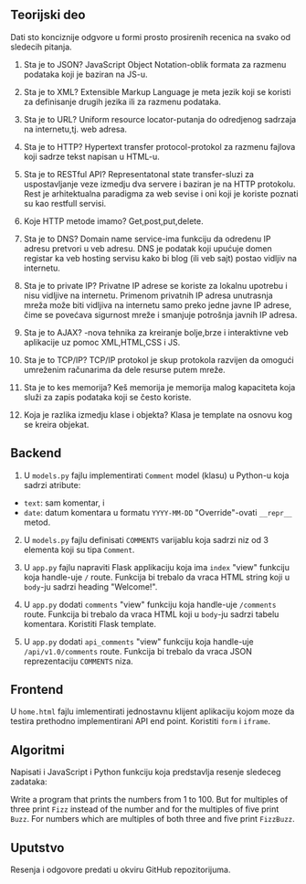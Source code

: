 Teorijski deo
---

Dati sto konciznije odgvore u formi prosto prosirenih recenica na svako od sledecih pitanja.

01. Sta je to JSON? 
JavaScript Object Notation-oblik formata za razmenu podataka koji je baziran na JS-u.

02. Sta je to XML?
Extensible Markup Language je meta jezik koji se koristi za definisanje drugih jezika ili za razmenu podataka.

03. Sta je to URL? 
Uniform resource locator-putanja do odredjenog sadrzaja na internetu,tj. web adresa.

04. Sta je to HTTP? 
Hypertext transfer protocol-protokol za razmenu fajlova koji sadrze tekst napisan u HTML-u.

05. Sta je to RESTful API?
Representatonal state transfer-sluzi za uspostavljanje veze izmedju dva servere i baziran je na HTTP protokolu. Rest je arhitektualna paradigma za web sevise i oni koji je koriste poznati su kao restfull servisi.

06. Koje HTTP metode imamo? Get,post,put,delete.

07. Sta je to DNS? 
Domain name service-ima funkciju da odredenu IP adresu pretvori u veb adresu. DNS je podatak koji upućuje domen registar ka veb hosting servisu kako bi blog (ili veb sajt) postao vidljiv na internetu. 

08. Sta je to private IP?
Privatne IP adrese  se koriste za lokalnu upotrebu i nisu vidljive na internetu. Primenom privatnih IP adresa unutrasnja mreža može biti vidljiva na internetu samo preko jedne javne IP adrese, čime se povećava sigurnost mreže i smanjuje potrošnja javnih IP adresa.

09. Sta je to AJAX?
 -nova tehnika za kreiranje bolje,brze i interaktivne veb aplikacije uz pomoc XML,HTML,CSS i JS.

10. Sta je to TCP/IP? 
TCP/IP protokol  je skup protokola razvijen da omogući umreženim računarima da dele resurse putem mreže. 

11. Sta je to kes memorija?
Keš memorija je memorija malog kapaciteta koja služi za zapis podataka koji se često koriste.

12. Koja je razlika izmedju klase i objekta? 
Klasa je template na osnovu kog se kreira objekat.

Backend
---

1. U `models.py` fajlu implementirati `Comment` model (klasu) u Python-u koja sadrzi atribute:
- `text`: sam komentar, i
- `date`: datum komentara u formatu `YYYY-MM-DD`
"Override"-ovati `__repr__` metod.

2. U `models.py` fajlu definisati `COMMENTS` varijablu koja sadrzi niz od 3 elementa koji su tipa `Comment`. 

3. U `app.py` fajlu napraviti Flask applikaciju koja ima `index` "view" funkciju koja handle-uje `/` route. Funkcija bi trebalo da vraca HTML string koji u `body`-ju sadrzi heading "Welcome!".

4. U `app.py` dodati `comments` "view" funkciju koja handle-uje `/comments` route. Funkcija bi trebalo da vraca HTML koji u `body`-ju sadrzi tabelu komentara. Koristiti Flask template.

5.  U `app.py` dodati `api_comments` "view" funkciju koja handle-uje `/api/v1.0/comments` route. Funkcija bi trebalo da vraca JSON reprezentaciju `COMMENTS` niza.

Frontend
---

U `home.html` fajlu imlementirati jednostavnu klijent aplikaciju kojom moze da testira prethodno implementirani API end point. Koristiti `form` i `iframe`.

Algoritmi
---

Napisati i JavaScript i Python funkciju koja predstavlja resenje sledeceg zadataka:

Write a program that prints the numbers from 1 to 100. But for multiples of three print `Fizz` instead of the number and for the multiples of five print `Buzz`. For numbers which are multiples of both three and five print `FizzBuzz`.

Uputstvo
---

Resenja i odgovore predati u okviru GitHub repozitorijuma.
